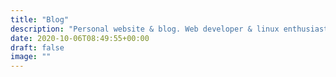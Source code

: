 ```yaml
---
title: "Blog"
description: "Personal website & blog. Web developer & linux enthusiast"
date: 2020-10-06T08:49:55+00:00
draft: false
image: ""
---
```

